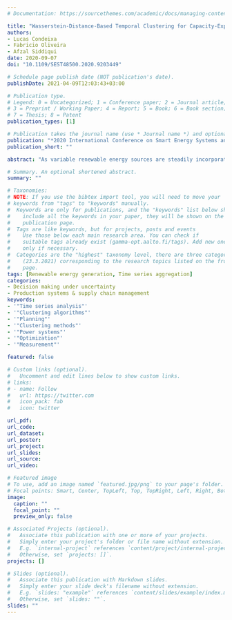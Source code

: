 ```yaml
---
# Documentation: https://sourcethemes.com/academic/docs/managing-content/

title: "Wasserstein-Distance-Based Temporal Clustering for Capacity-Expansion Planning in Power Systems"
authors: 
- Lucas Condeixa
- Fabricio Oliveira
- Afzal Siddiqui
date: 2020-09-07
doi: "10.1109/SEST48500.2020.9203449"

# Schedule page publish date (NOT publication's date).
publishDate: 2021-04-09T12:03:43+03:00

# Publication type.
# Legend: 0 = Uncategorized; 1 = Conference paper; 2 = Journal article;
# 3 = Preprint / Working Paper; 4 = Report; 5 = Book; 6 = Book section;
# 7 = Thesis; 8 = Patent
publication_types: [1]

# Publication takes the journal name (use * Journal name *) and optional abbreviated publication name.
publication: "*2020 International Conference on Smart Energy Systems and Technologies (SEST)*"
publication_short: ""

abstract: "As variable renewable energy sources are steadily incorporated in European power systems, the need for higher temporal resolution in capacity-expansion models also increases.Naturally, there exists a trade-off between the amount of temporal data used to plan power systems for decades ahead and time resolution needed to represent renewable energy variability accurately. We propose the use of the Wasserstein distance as a measure of cluster discrepancy using it to cluster demand, wind availability, and solar availability data. When compared to the Euclidean distance and the maximal distance, the hierarchical clustering performed using the Wasserstein distance leads to capacity-expansion planning that 1) more accurately estimates system costs and 2) more efficiently adopts storage resources. Numerical results indicate an improvement in cost estimation by up to 5% vis-à-vis the Euclidean distance and a reduction of storage investment that is equivalent to nearly 100% of the installed capacity under the benchmark full time resolution."

# Summary. An optional shortened abstract.
summary: ""

# Taxonomies:
# NOTE: If you use the bibtex import tool, you will need to move your 
# keywords from "tags" to "keywords" manually.
#  Keywords are only for publications, and the "keywords" list below should 
#    include all the keywords in your paper, they will be shown on the 
#    publication page.
#  Tags are like keywords, but for projects, posts and events 
#    Use those below each main research area. You can check if
#    suitable tags already exist (gamma-opt.aalto.fi/tags). Add new ones  
#    only if necessary.
#  Categories are the "highest" taxonomy level, there are three categories 
#    (23.3.2021) corresponding to the research topics listed on the front 
#    page. 
tags: [Renewable energy generation, Time series aggregation]
categories: 
- Decision making under uncertainty
- Production systems & supply chain management
keywords: 
- '"Time series analysis"'
- '"Clustering algorithms"'
- '"Planning"'
- '"Clustering methods"'
- '"Power systems"'
- '"Optimization"'
- '"Measurement"'

featured: false

# Custom links (optional).
#   Uncomment and edit lines below to show custom links.
# links:
# - name: Follow
#   url: https://twitter.com
#   icon_pack: fab
#   icon: twitter

url_pdf:
url_code:
url_dataset:
url_poster:
url_project:
url_slides:
url_source:
url_video:

# Featured image
# To use, add an image named `featured.jpg/png` to your page's folder. 
# Focal points: Smart, Center, TopLeft, Top, TopRight, Left, Right, BottomLeft, Bottom, BottomRight.
image:
  caption: ""
  focal_point: ""
  preview_only: false

# Associated Projects (optional).
#   Associate this publication with one or more of your projects.
#   Simply enter your project's folder or file name without extension.
#   E.g. `internal-project` references `content/project/internal-project/index.md`.
#   Otherwise, set `projects: []`.
projects: []

# Slides (optional).
#   Associate this publication with Markdown slides.
#   Simply enter your slide deck's filename without extension.
#   E.g. `slides: "example"` references `content/slides/example/index.md`.
#   Otherwise, set `slides: ""`.
slides: ""
---
```

